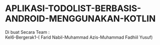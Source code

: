 # APLIKASI-TODOLIST-BERBASIS-ANDROID-MENGGUNAKAN-KOTLIN
Di buat Secara Team : <br>
Kel6-Bergerak1-( Farid Nabil-Muhammad Azis-Muhammad Fadhiil Yusuf) <br>


